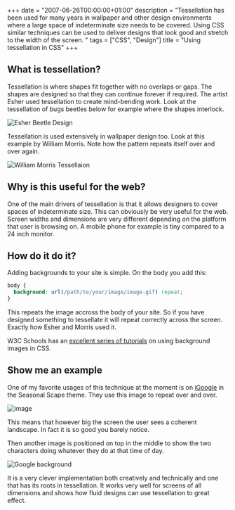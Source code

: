 +++
date = "2007-06-26T00:00:00+01:00"
description = "Tessellation has been used for many years in wallpaper and other design environments where a large space of indeterminate size needs to be covered. Using CSS similar techniques can be used to deliver designs that look good and stretch to the width of the screen. "
tags = ["CSS", "Design"]
title = "Using tessellation in CSS"
+++

## What is tessellation?

Tessellation is where shapes fit together with no overlaps or gaps. The shapes
are designed so that they can continue forever if required. The artist Esher
used tessellation to create mind-bending work. Look at the tessellation of bugs
beetles below for example where the shapes interlock.

![Esher Beetle Design][1]

Tessellation is used extensively in wallpaper design too. Look at this example
by William Morris. Note how the pattern repeats itself over and over again.

![William Morris Tessellaion][2]

## Why is this useful for the web?

One of the main drivers of tessellation is that it allows designers to cover
spaces of indeterminate size. This can obviously be very useful for the web.
Screen widths and dimensions are very different depending on the platform that
user is browsing on. A mobile phone for example is tiny compared to a 24 inch
monitor.

## How do it do it?

Adding backgrounds to your site is simple. On the body you add this:

```css
body {
  background: url(/path/to/your/image/image.gif) repeat;
}
```

This repeats the image accross the body of your site. So if you have designed
something to tessellate it will repeat correctly across the screen. Exactly how
Esher and Morris used it.

W3C Schools has an [excellent series of tutorials][3] on using background images
in CSS.

## Show me an example

One of my favorite usages of this technique at the moment is on [iGoogle][4] in
the Seasonal Scape theme. They use this image to repeat over and over.

![image][5]

This means that however big the screen the user sees a coherent landscape. In
fact it is so good you barely notice.

Then another image is positioned on top in the middle to show the two characters
doing whatever they do at that time of day.

![Google background][6]

It is a very clever implementation both creatively and technically and one that
has its roots in tessellation. It works very well for screens of all dimensions
and shows how fluid designs can use tessellation to great effect.

[1]: /images/articles/escher05.jpeg
[2]: /images/articles/22345-large.jpg
[3]: http://www.w3schools.com/css/css_background.asp
[4]: http://www.google.com/ig
[5]: /images/articles/header_tile.jpg
[6]: /images/articles/header_bg.jpg
